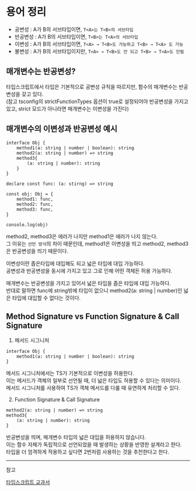 # 용어 정리

- 공변성 : A가 B의 서브타입이면, `T<A>는 T<B>의 서브타입`
- 반공변성 : A가 B의 서브타입이면, `T<B>는 T<A>의 서브타입`
- 이변성 : A가 B의 서브타입이면, `T<A> → T<B>도 가능하고 T<B> → T<A> 도 가능`
- 불변성 : A가 B의 서브타입이지만, `T<A> → T<B>도 안 되고 T<B> → T<A>도 안됨`

## 매개변수는 반공변성?

타입스크립트에서 타입은 기본적으로 공변성 규칙을 따르지만, 함수의 매개변수는 반공변성을 갖고 있다.  
(참고 tsconfig의 strictFunctionTypes 옵션이 true로 설정되어야 반공변성을 가지고 있고, strict 모드가 아니라면 매개변수는 이변성을 가진다)

## 매개변수의 이변성과 반공변성 예시

```
interface Obj {
    method1(a: string | number | boolean): string
    method2(a: string | number) => string
    method3{
        (a: string | number): string
    }
}

declare const func: (a: stirng) => string

const obj: Obj = {
    method1: func,
    method2: func,
    method3: func,
}

console.log(obj)

```

method2, method3은 에러가 나지만 method1은 에러가 나지 않는다.  
그 이유는 `선언 방식`의 차이 때문인데, method1은 이변성을 띄고 method2, method3은 반공변성을 띄기 때문이다.

이변성이란 좁은타입에 대입해도 되고 넓은 타입에 대입 가능하다.  
공변성과 반공변성을 동시에 가지고 있고 그로 인해 어떤 객체든 허용 가능하다.

매개변수는 반공변성을 가지고 있어서 넓은 타입을 좁은 타입에 대입 가능하다.  
반대로 말하면 func에 string밖에 타입이 없으니 method2(a: string | number)인 넓은 타입에 대입할 수 없다는 것이다.

## Method Signature vs Function Signature & Call Signature

1. 메서드 시그니처

```
interface Obj {
    method1(a: string | number | boolean): string
}
```

메서드 시그니처에서는 TS가 기본적으로 이변성을 허용한다.  
이는 메서드가 객체의 일부로 선언될 때, 더 넓은 타입도 허용할 수 있다는 의미이다.  
메서드 시그니처를 사용하여 TS가 객체 메서드를 다룰 때 유연하게 처리할 수 있다.

2. Function Signature & Call Signature

```
method2(a: string | number) => string
method3{
    (a: string | number): string
}
```

반공변성을 띄며, 매개변수 타입의 넓은 대입을 허용하지 않습니다.  
이는 함수 자체가 독립적으로 선언되었을 때 발생하는 상황을 반영한 설계라고 한다.  
타입을 더 엄격하게 적용하고 싶다면 2번처럼 사용하는 것을 추천한다고 한다.

---

참고

[타입스크립트 교과서](https://www.youtube.com/shorts/WPeoQit2N_Y)
